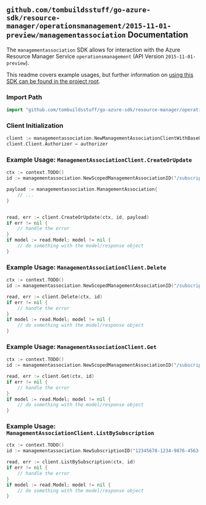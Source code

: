 
## `github.com/tombuildsstuff/go-azure-sdk/resource-manager/operationsmanagement/2015-11-01-preview/managementassociation` Documentation

The `managementassociation` SDK allows for interaction with the Azure Resource Manager Service `operationsmanagement` (API Version `2015-11-01-preview`).

This readme covers example usages, but further information on [using this SDK can be found in the project root](https://github.com/tombuildsstuff/go-azure-sdk/tree/main/docs).

### Import Path

```go
import "github.com/tombuildsstuff/go-azure-sdk/resource-manager/operationsmanagement/2015-11-01-preview/managementassociation"
```


### Client Initialization

```go
client := managementassociation.NewManagementAssociationClientWithBaseURI("https://management.azure.com")
client.Client.Authorizer = authorizer
```


### Example Usage: `ManagementAssociationClient.CreateOrUpdate`

```go
ctx := context.TODO()
id := managementassociation.NewScopedManagementAssociationID("/subscriptions/12345678-1234-9876-4563-123456789012/resourceGroups/some-resource-group", "managementAssociationValue")

payload := managementassociation.ManagementAssociation{
	// ...
}


read, err := client.CreateOrUpdate(ctx, id, payload)
if err != nil {
	// handle the error
}
if model := read.Model; model != nil {
	// do something with the model/response object
}
```


### Example Usage: `ManagementAssociationClient.Delete`

```go
ctx := context.TODO()
id := managementassociation.NewScopedManagementAssociationID("/subscriptions/12345678-1234-9876-4563-123456789012/resourceGroups/some-resource-group", "managementAssociationValue")

read, err := client.Delete(ctx, id)
if err != nil {
	// handle the error
}
if model := read.Model; model != nil {
	// do something with the model/response object
}
```


### Example Usage: `ManagementAssociationClient.Get`

```go
ctx := context.TODO()
id := managementassociation.NewScopedManagementAssociationID("/subscriptions/12345678-1234-9876-4563-123456789012/resourceGroups/some-resource-group", "managementAssociationValue")

read, err := client.Get(ctx, id)
if err != nil {
	// handle the error
}
if model := read.Model; model != nil {
	// do something with the model/response object
}
```


### Example Usage: `ManagementAssociationClient.ListBySubscription`

```go
ctx := context.TODO()
id := managementassociation.NewSubscriptionID("12345678-1234-9876-4563-123456789012")

read, err := client.ListBySubscription(ctx, id)
if err != nil {
	// handle the error
}
if model := read.Model; model != nil {
	// do something with the model/response object
}
```
